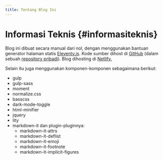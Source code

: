 ```yaml
---
title: Tentang Blog Ini
---
```


# Informasi Teknis {#informasiteknis}

Blog ini dibuat secara manual dari nol, dengan menggunakan bantuan generator halaman statis [Eleventy.js](https://www.11ty.dev/). Kode sumber dihost di [GitHub](https://github.com/) (dalam sebuah [repository pribadi](https://github.com/radenpioneer/blog)). Blog dihosting di [Netlify.](https://netlify.com) 

Selain itu juga menggunakan komponen-komponen sebagaimana berikut: 

* gulp
* gulp-sass
* moment
* normalize.css
* basscss
* dark-mode-toggle
* html-minifier
* jquery
* lity
* markdown-it dan plugin-pluginnya:
    - markdown-it-attrs
    - markdown-it-deflist
    - markdown-it-emoji
    - markdown-it-footnote
    - markdown-it-implicit-figures